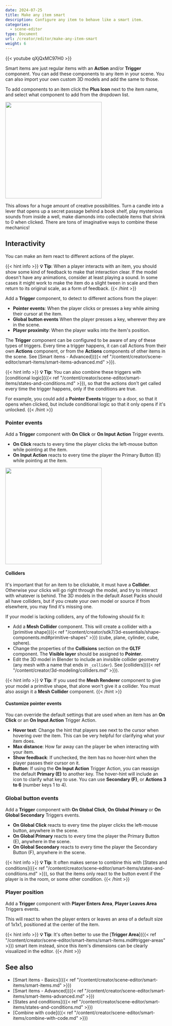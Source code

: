 ```yaml
---
date: 2024-07-25
title: Make any item smart
description: Configure any item to behave like a smart item.
categories:
  - scene-editor
type: Document
url: /creator/editor/make-any-item-smart
weight: 6
---
```


{{< youtube qXjQxMC97H0 >}}

Smart items are just regular items with an **Action** and/or **Trigger** component. You can add these components to any item in your scene. You can also import your own custom 3D models and add the same to those.

To add components to an item click the **Plus Icon** next to the item name, and select what component to add from the dropdown list.

<img src="/images/editor/add-component.png" width="300"/>

This allows for a huge amount of creative possibilities. Turn a candle into a lever that opens up a secret passage behind a book shelf, play mysterious sounds from inside a well, make diamonds into collectable items that shrink to 0 when clicked. There are tons of imaginative ways to combine these mechanics!

## Interactivity

You can make an item react to different actions of the player.

{{< hint info >}}
**💡 Tip**: When a player interacts with an item, you should show some kind of feedback to make that interaction clear. If the model doesn't have any animations, consider at least playing a sound. In some cases it might work to make the item do a slight tween in scale and then return to its original scale, as a form of feedback.
{{< /hint >}}

Add a **Trigger** component, to detect to different actions from the player:

- **Pointer events**: When the player clicks or presses a key while aiming their cursor at the item.
- **Global button events** When the player presses a key, wherever they are in the scene.
- **Player proximity**: When the player walks into the item's position.

The **Trigger** component can be configured to be aware of any of these types of triggers. Every time a trigger happens, it can call Actions from their own **Actions** component, or from the **Actions** components of other items in the scene. See [Smart items - Advanced]({{< ref "/content/creator/scene-editor/smart-items/smart-items-advanced.md" >}}).

{{< hint info >}}
**💡 Tip**: You can also combine these triggers with [conditional logic]({{< ref "/content/creator/scene-editor/smart-items/states-and-conditions.md" >}}), so that the actions don't get called every time the trigger happens, only if the conditions are true.

For example, you could add a **Pointer Events** trigger to a door, so that it opens when clicked, but include conditional logic so that it only opens if it's unlocked.
{{< /hint >}}

### Pointer events

Add a **Trigger** component with **On Click** or **On Input Action** Trigger events.

- **On Click** reacts to every time the player clicks the left-mouse button while pointing at the item.
- **On Input Action** reacts to every time the player the Primary Button (E) while pointing at the item.

<img src="/images/editor/on_click.png" width="300"/>

#### Colliders

It's important that for an item to be clickable, it must have a **Collider**. Otherwise your clicks will go right through the model, and try to interact with whatever is behind. The 3D models in the default Asset Packs should all have colliders, but if you create your own model or source if from elsewhere, you may find it's missing one.

If your model is lacking colliders, any of the following should fix it:

- Add a **Mesh Collider** component. This will create a collider with a [primitive shape]({{< ref "/content/creator/sdk7/3d-essentials/shape-components.md#primitive-shapes" >}}) (cube, plane, cylinder, cube, sphere).
- Change the properties of the **Collisions** section on the **GLTF** component. The **Visible layer** should be assigned to **Pointer**.
- Edit the 3D model in Blender to include an invisible collider geometry (any mesh with a name that ends in `_collider`). See [colliders]({{< ref "/content/creator/3d-modeling/colliders.md" >}}).

{{< hint info >}}
**💡 Tip**: If you used the **Mesh Renderer** component to give your model a primitive shape, that alone won't give it a collider. You must also assign it a **Mesh Collider** component.
{{< /hint >}}

#### Customize pointer events

You can override the default settings that are used when an item has an **On Click** or an **On Input Action** Trigger Action.

- **Hover text**: Change the hint that players see next to the cursor when hovering over the item. This can be very helpful for clarifying what your item does.
- **Max distance**: How far away can the player be when interacting with your item.
- **Show feedback**: If unchecked, the item has no hover-hint when the player passes their cursor on it.
- **Button**: If using the **On Input Action** Trigger Action, you can reassign the default **Primary (E)** to another key. The hover-hint will include an icon to clarify what key to use. You can use **Secondary (F)**, or **Actions 3 to 6** (number keys 1 to 4).

### Global button events

Add a **Trigger** component with **On Global Click**, **On Global Primary** or **On Global Secondary** Triggers events.

- **On Global Click** reacts to every time the player clicks the left-mouse button, anywhere in the scene.
- **On Global Primary** reacts to every time the player the Primary Button (E), anywhere in the scene.
- **On Global Secondary** reacts to every time the player the Secondary Button (F), anywhere in the scene.

{{< hint info >}}
**💡 Tip**: It often makes sense to combine this with [States and conditions]({{< ref "/content/creator/scene-editor/smart-items/states-and-conditions.md" >}}), so that the items only react to the button event if the player is in the room, or some other condition.
{{< /hint >}}

### Player position

Add a **Trigger** component with **Player Enters Area**, **Player Leaves Area** Triggers events.

This will react to when the player enters or leaves an area of a default size of 1x1x1, positioned at the center of the item.

{{< hint info >}}
**💡 Tip**: It's often better to use the [**Trigger Area**]({{< ref "/content/creator/scene-editor/smart-items/smart-items.md#trigger-areas" >}}) smart item instead, since this item's dimensions can be clearly visualized in the editor.
{{< /hint >}}

## See also

- [Smart items - Basics]({{< ref "/content/creator/scene-editor/smart-items/smart-items.md" >}})
- [Smart items - Advanced]({{< ref "/content/creator/scene-editor/smart-items/smart-items-advanced.md" >}})
- [States and conditions]({{< ref "/content/creator/scene-editor/smart-items/states-and-conditions.md" >}})
- [Combine with code]({{< ref "/content/creator/scene-editor/smart-items/combine-with-code.md" >}})
